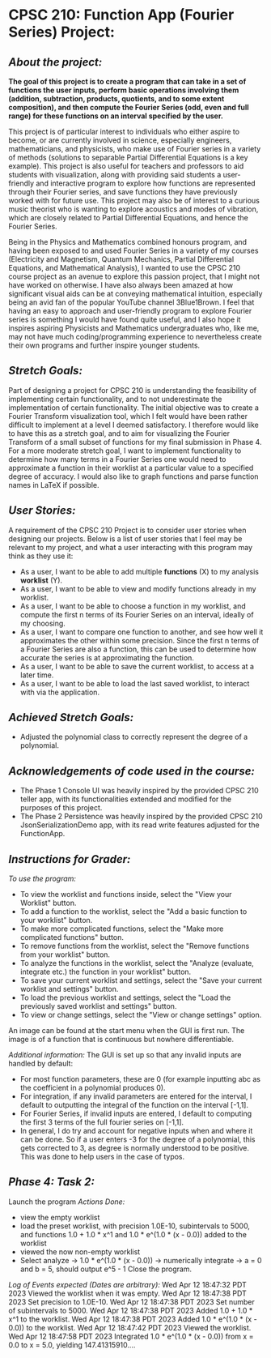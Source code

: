 # CPSC 210: Function App (Fourier Series) Project:

## *About the project:*
**The goal of this project is to create a program that can take in a set of functions the user inputs, perform basic
operations involving them (addition, subtraction, products, quotients, and to some extent composition), and then 
compute the Fourier Series (odd, even and full range) for these functions on an interval specified by the user.**

This project is of particular interest to individuals who either aspire to become, or are currently involved in
science, especially engineers, mathematicians, and physicists, who make use of Fourier series in a variety of methods 
(solutions to separable Partial Differential Equations is a key example). This project is also useful for teachers and 
professors to aid students with visualization, along with providing said students a user-friendly and interactive 
program to explore how functions are represented through their Fourier series, and save functions they have previously 
worked with for future use. This project may also be of interest to a curious music theorist who is wanting to explore
acoustics and modes of vibration, which are closely related to Partial Differential Equations, and hence the Fourier 
Series. 

Being in the Physics and Mathematics combined honours program, and having been exposed to and used Fourier Series in a 
variety of my courses (Electricity and Magnetism, Quantum Mechanics, Partial Differential Equations, and Mathematical 
Analysis), I wanted to use the CPSC 210 course project as an avenue to explore this passion project, that I might not 
have worked on otherwise. I have also always been amazed at how significant visual aids can be at conveying mathematical
intuition, especially being an avid fan of the popular YouTube channel 3Blue1Brown. I feel that having an easy to 
approach and user-friendly program to explore Fourier series is something I would have found quite useful, and I also 
hope it inspires aspiring Physicists and Mathematics undergraduates who, like me, may not have much coding/programming 
experience to nevertheless create their own programs and further inspire younger students. 

## *Stretch Goals:*
Part of designing a project for CPSC 210 is understanding the feasibility of implementing certain functionality, and to
not underestimate the implementation of certain functionality. The initial objective was to create a Fourier Transform
visualization tool, which I felt would have been rather difficult to implement at a level I deemed satisfactory. I
therefore would like to have this as a stretch goal, and to aim for visualizing the Fourier Transform of a small subset
of functions for my final submission in Phase 4. For a more moderate stretch goal, I want to implement functionality 
to determine how many terms in a Fourier Series one would need to approximate a function in their worklist at a 
particular value to a specified degree of accuracy. I would also like to graph functions and parse function names in
LaTeX if possible.

## *User Stories:*
A requirement of the CPSC 210 Project is to consider user stories when designing our projects. Below is a list of user
stories that I feel may be relevant to my project, and what a user interacting with this program may think as they use
it:

- As a user, I want to be able to add multiple **functions** (X) to my analysis **worklist** (Y).
- As a user, I want to be able to view and modify functions already in my worklist.
- As a user, I want to be able to choose a function in my worklist, and compute the first n terms of its Fourier Series
on an interval, ideally of my choosing.
- As a user, I want to compare one function to another, and see how well it approximates the other within some
precision. Since the first n terms of a Fourier Series are also a function, this can be used to determine how accurate
the series is at approximating the function.
- As a user, I want to be able to save the current worklist, to access at a later time.
- As a user, I want to be able to load the last saved worklist, to interact with via the application.

## *Achieved Stretch Goals:*
- Adjusted the polynomial class to correctly represent the degree of a polynomial.

## *Acknowledgements of code used in the course:*
- The Phase 1 Console UI was heavily inspired by the provided CPSC 210 teller app, with its functionalities extended 
and modified for the purposes of this project. 
- The Phase 2 Persistence was heavily inspired by the provided CPSC 210 JsonSerializationDemo app, with its read write
features adjusted for the FunctionApp.

## *Instructions for Grader:*
*To use the program:*

- To view the worklist and functions inside, select the "View your Worklist" button.
- To add a function to the worklist, select the "Add a basic function to your worklist" button.
- To make more complicated functions, select the "Make more complicated functions" button.
- To remove functions from the worklist, select the "Remove functions from your worklist" button.
- To analyze the functions in the worklist, select the "Analyze (evaluate, integrate etc.) the function in your
worklist" button.
- To save your current worklist and settings, select the "Save your current worklist and settings" button.
- To load the previous worklist and settings, select the "Load the previously saved worklist and settings" button.
- To view or change settings, select the "View or change settings" option.

An image can be found at the start menu when the GUI is first run. The image is of a function that is continuous but
nowhere differentiable.

*Additional information:*
The GUI is set up so that any invalid inputs are handled by default:
- For most function parameters, these are 0 (for example inputting abc as the coefficient in a polynomial produces 0).
- For integration, if any invalid parameters are entered for the interval, I default to outputting the integral of the
function on the interval [-1,1]. 
- For Fourier Series, if invalid inputs are entered, I default to computing the first 3 terms of the full
fourier series on [-1,1]. 
- In general, I do try and account for negative inputs when and where it can be done. So if a user enters -3 for the 
degree of a polynomial, this gets corrected to 3, as degree is normally understood to be positive. This was done to help
users in the case of typos.

## *Phase 4: Task 2:*
Launch the program
*Actions Done:*
- view the empty worklist
- load the preset worklist, with precision 1.0E-10, subintervals to 5000, and functions 1.0 + 1.0 * x^1 and 
1.0 * e^(1.0 * (x - 0.0)) added to the worklist
- viewed the now non-empty worklist
- Select analyze ->  1.0 * e^(1.0 * (x - 0.0)) -> numerically integrate -> a = 0 and b = 5, should output e^5 - 1
Close the program.

*Log of Events expected (Dates are arbitrary):*
Wed Apr 12 18:47:32 PDT 2023
Viewed the worklist when it was empty.
Wed Apr 12 18:47:38 PDT 2023
Set precision to 1.0E-10.
Wed Apr 12 18:47:38 PDT 2023
Set number of subintervals to 5000.
Wed Apr 12 18:47:38 PDT 2023
Added 1.0 + 1.0 * x^1 to the worklist.
Wed Apr 12 18:47:38 PDT 2023
Added 1.0 * e^(1.0 * (x - 0.0)) to the worklist.
Wed Apr 12 18:47:42 PDT 2023
Viewed the worklist.
Wed Apr 12 18:47:58 PDT 2023
Integrated 1.0 * e^(1.0 * (x - 0.0)) from x = 0.0 to x = 5.0, yielding 147.41315910....





